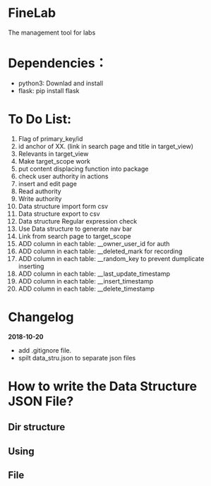 # FineLab
The management tool for labs


# Dependencies： 
* python3: Downlad and install
* flask: pip install flask



# To Do List:
1.  Flag of primary_key/id
2.  id anchor of XX. (link in search page and title in target_view)
3.  Relevants in target_view
4.  Make target_scope work
5.  put content displacing function into package
6.  check user authority in actions
7.  insert and edit page
8.  Read authority
9.  Write authority
10. Data structure import form csv
11. Data structure export to csv
12. Data structure Regular expression check
13. Use Data structure to generate nav bar
14. Link from search page to target_scope 
15. ADD column in each table: __owner_user_id              for auth
16. ADD column in each table: __deleted_mark               for recording
17. ADD column in each table: __random_key                 to prevent dumplicate inserting 
18. ADD column in each table: __last_update_timestamp      
19. ADD column in each table: __insert_timestamp 
20. ADD column in each table: __delete_timestamp
   
# Changelog
**2018-10-20**
- add .gitignore file.
- spilt data_stru.json to separate json files

# How to write the Data Structure JSON File?
## Dir structure

## Using

## File
